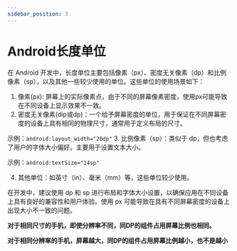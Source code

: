 ```yaml
---
sidebar_position: 3
---
```


# Android长度单位

在 Android 开发中，长度单位主要包括像素（px）、密度无关像素（dp）和比例像素（sp），以及其他一些较少使用的单位。这些单位的使用场景如下：

1. 像素(px): 屏幕上的实际像素点，由于不同的屏幕像素密度，使用px可能导致在不同设备上显示效果不一致。
2. 密度无关像素(dip或dp)：一个给予屏幕密度的单位，用于保证在不同屏幕密度的设备上具有相同的物理尺寸，通常用于定义布局的尺寸。

示例：`android:layout_width="20dp"`
3. 比例像素（sp）：类似于 dp，但也考虑了用户的字体大小偏好。主要用于设置文本大小。

示例：`android:textSize="14sp"`

4. 其他单位：如英寸（in）、毫米（mm）等，这些单位较少使用。

在开发中，建议使用 dp 和 sp 进行布局和字体大小设置，以确保应用在不同设备上具有良好的兼容性和用户体验。使用 px 可能导致在具有不同屏幕密度的设备上出现大小不一致的问题。

**对于相同尺寸的手机，即使分辨率不同，同DP的组件占用屏幕比例也相同。**

**对于相同分辨率的手机，屏幕越大，同DP的组件占用屏幕比例越小，也不是越小**